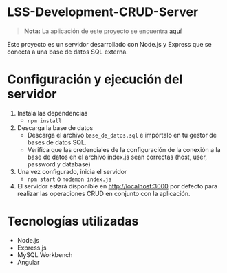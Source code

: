 # LSS-Development-CRUD-Server

> **Nota:** La aplicación de este proyecto se encuentra <a href="https://github.com/FabianMaEs/LSS-Development-CRUD" target="_blank">aquí</a>

Este proyecto es un servidor desarrollado con Node.js y Express que se conecta a una base de datos SQL externa.

# Configuración y ejecución del servidor

1. Instala las dependencias
    - `npm install `
2. Descarga la base de datos
    - Descarga el archivo `base_de_datos.sql` e impórtalo en tu gestor de bases de datos SQL.
    - Verifica que las credenciales de la configuración de la conexión a la base de datos en el archivo index.js sean correctas (host, user, password y database)
3. Una vez configurado, inicia el servidor
    - `npm start` o `nodemon index.js`
4. El servidor estará disponible en <a href="http://localhost:3000" target="_blank">http://localhost:3000</a> por defecto para realizar las operaciones CRUD en conjunto con la aplicación.

# Tecnologías utilizadas

- Node.js
- Express.js
- MySQL Workbench
- Angular